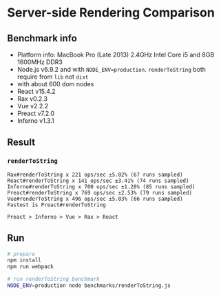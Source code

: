 # Server-side Rendering Comparison

## Benchmark info

- Platform info: MacBook Pro (Late 2013) 2.4GHz Intel Core i5 and 8GB 1600MHz DDR3
- Node.js v6.9.2 and with `NODE_ENV=production`. `renderToString` both require from `lib` not `dist`
- with about 600 dom nodes
- React v15.4.2
- Rax v0.2.3
- Vue v2.2.2 
- Preact v7.2.0
- Inferno v1.3.1

## Result

### `renderToString`

```
Rax#renderToString x 221 ops/sec ±5.02% (67 runs sampled)
React#renderToString x 141 ops/sec ±3.41% (74 runs sampled)
Inferno#renderToString x 700 ops/sec ±1.28% (85 runs sampled)
Preact#renderToString x 769 ops/sec ±2.53% (79 runs sampled)
Vue#renderToString x 496 ops/sec ±5.03% (66 runs sampled)
Fastest is Preact#renderToString

Preact > Inferno > Vue > Rax > React
```

## Run

```bash
# prepare
npm install
npm run webpack

# run renderToString benchmark
NODE_ENV=production node benchmarks/renderToString.js
```
